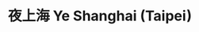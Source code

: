 ---
title: "夜上海 Ye Shanghai (Taipei)"
description: "夜上海 Ye Shanghai (Taipei)"
layout: shop
keywords:
  - 美食競賽
  - 台灣美食
  - 美食精選
datePublished: "2025-06-30"
dateModified: "2025-07-02"
city: "台北市"
district: "信義區"
address: "台北市信義區松高路19號新光三越5樓"
phone: "0223450928"
geo: "25.039788389690152, 121.5665901570069"
google_map: "https://maps.app.goo.gl/WiR37A5CQ3nNWNgt7"
footinder: "https://footinder.com.tw/%E5%8F%B0%E5%8C%97%E5%B8%82%E4%BF%A1%E7%BE%A9%E5%8D%80/148550/"
official: "https://www.elite-concepts.com/zh-hk/our-concepts/taipei/ye-shanghai/"
award:
  - name: "500盤"
    year: "2024"
    entries:
      - dishes:
          - "蟹粉釀蟹蓋"
          - "椒鹽小黃魚"

---